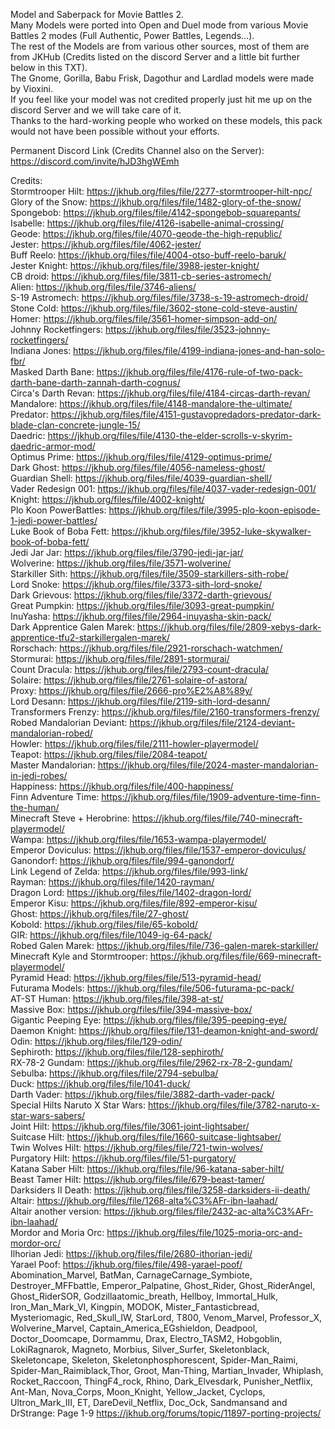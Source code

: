 Model and Saberpack for Movie Battles 2.<br />
Many Models were ported into Open and Duel mode from various Movie Battles 2 modes (Full Authentic, Power Battles, Legends...).<br />
The rest of the Models are from various other sources, most of them are from JKHub (Credits listed on the discord Server and a little bit further below in this TXT).<br /> 
The Gnome, Gorilla, Babu Frisk, Dagothur and Lardlad models were made by Vioxini.<br /> 
If you feel like your model was not credited properly just hit me up on the discord Server and we will take care of it.<br />
Thanks to the hard-working people who worked on these models, this pack would not have been possible without your efforts.

Permanent Discord Link (Credits Channel also on the Server): https://discord.com/invite/hJD3hgWEmh

Credits:<br />
Stormtrooper Hilt: https://jkhub.org/files/file/2277-stormtrooper-hilt-npc/<br />
Glory of the Snow: https://jkhub.org/files/file/1482-glory-of-the-snow/<br />
Spongebob: https://jkhub.org/files/file/4142-spongebob-squarepants/<br />
Isabelle: https://jkhub.org/files/file/4126-isabelle-animal-crossing/<br />
Geode: https://jkhub.org/files/file/4070-geode-the-high-republic/<br />
Jester: https://jkhub.org/files/file/4062-jester/<br />
Buff Reelo: https://jkhub.org/files/file/4004-otso-buff-reelo-baruk/<br />
Jester Knight: https://jkhub.org/files/file/3988-jester-knight/<br />
CB droid: https://jkhub.org/files/file/3811-cb-series-astromech/<br />
Alien: https://jkhub.org/files/file/3746-aliens/<br />
S-19 Astromech: https://jkhub.org/files/file/3738-s-19-astromech-droid/<br />
Stone Cold: https://jkhub.org/files/file/3602-stone-cold-steve-austin/<br />
Homer: https://jkhub.org/files/file/3561-homer-simpson-add-on/<br />
Johnny Rocketfingers: https://jkhub.org/files/file/3523-johnny-rocketfingers/<br />
Indiana Jones: https://jkhub.org/files/file/4199-indiana-jones-and-han-solo-fbr/<br />
Masked Darth Bane: https://jkhub.org/files/file/4176-rule-of-two-pack-darth-bane-darth-zannah-darth-cognus/<br />
Circa's Darth Revan: https://jkhub.org/files/file/4184-circas-darth-revan/<br />
Mandalore: https://jkhub.org/files/file/4148-mandalore-the-ultimate/<br />
Predator: https://jkhub.org/files/file/4151-gustavopredadors-predator-dark-blade-clan-concrete-jungle-15/<br />
Daedric: https://jkhub.org/files/file/4130-the-elder-scrolls-v-skyrim-daedric-armor-mod/<br />
Optimus Prime: https://jkhub.org/files/file/4129-optimus-prime/<br />
Dark Ghost: https://jkhub.org/files/file/4056-nameless-ghost/<br />
Guardian Shell: https://jkhub.org/files/file/4039-guardian-shell/<br />
Vader Redesign 001: https://jkhub.org/files/file/4037-vader-redesign-001/<br />
Knight: https://jkhub.org/files/file/4002-knight/<br />
Plo Koon PowerBattles: https://jkhub.org/files/file/3995-plo-koon-episode-1-jedi-power-battles/<br />
Luke Book of Boba Fett: https://jkhub.org/files/file/3952-luke-skywalker-book-of-boba-fett/<br />
Jedi Jar Jar: https://jkhub.org/files/file/3790-jedi-jar-jar/<br />
Wolverine: https://jkhub.org/files/file/3571-wolverine/<br />
Starkiller Sith: https://jkhub.org/files/file/3509-starkillers-sith-robe/<br />
Lord Snoke: https://jkhub.org/files/file/3373-sith-lord-snoke/<br />
Dark Grievous: https://jkhub.org/files/file/3372-darth-grievous/<br />
Great Pumpkin: https://jkhub.org/files/file/3093-great-pumpkin/<br />
InuYasha: https://jkhub.org/files/file/2964-inuyasha-skin-pack/<br />
Dark Apprentice Galen Marek: https://jkhub.org/files/file/2809-xebys-dark-apprentice-tfu2-starkillergalen-marek/<br />
Rorschach: https://jkhub.org/files/file/2921-rorschach-watchmen/<br />
Stormurai: https://jkhub.org/files/file/2891-stormurai/<br />
Count Dracula: https://jkhub.org/files/file/2793-count-dracula/<br />
Solaire: https://jkhub.org/files/file/2761-solaire-of-astora/<br />
Proxy: https://jkhub.org/files/file/2666-pro%E2%A8%89y/<br />
Lord Desann: https://jkhub.org/files/file/2119-sith-lord-desann/<br />
Transformers Frenzy: https://jkhub.org/files/file/2160-transformers-frenzy/<br />
Robed Mandalorian Deviant: https://jkhub.org/files/file/2124-deviant-mandalorian-robed/<br />
Howler: https://jkhub.org/files/file/2111-howler-playermodel/<br />
Teapot: https://jkhub.org/files/file/2084-teapot/<br />
Master Mandalorian: https://jkhub.org/files/file/2024-master-mandalorian-in-jedi-robes/<br />
Happiness: https://jkhub.org/files/file/400-happiness/<br />
Finn Adventure Time: https://jkhub.org/files/file/1909-adventure-time-finn-the-human/<br />
Minecraft Steve + Herobrine: https://jkhub.org/files/file/740-minecraft-playermodel/<br />
Wampa: https://jkhub.org/files/file/1653-wampa-playermodel/<br />
Emperor Doviculus: https://jkhub.org/files/file/1537-emperor-doviculus/<br />
Ganondorf: https://jkhub.org/files/file/994-ganondorf/<br />
Link Legend of Zelda: https://jkhub.org/files/file/993-link/<br />
Rayman: https://jkhub.org/files/file/1420-rayman/<br />
Dragon Lord: https://jkhub.org/files/file/1402-dragon-lord/<br />
Emperor Kisu: https://jkhub.org/files/file/892-emperor-kisu/<br />
Ghost: https://jkhub.org/files/file/27-ghost/<br />
Kobold: https://jkhub.org/files/file/65-kobold/<br />
GIR: https://jkhub.org/files/file/1049-ig-64-pack/<br />
Robed Galen Marek: https://jkhub.org/files/file/736-galen-marek-starkiller/<br />
Minecraft Kyle and Stormtrooper: https://jkhub.org/files/file/669-minecraft-playermodel/<br />
Pyramid Head: https://jkhub.org/files/file/513-pyramid-head/<br />
Futurama Models: https://jkhub.org/files/file/506-futurama-pc-pack/<br />
AT-ST Human: https://jkhub.org/files/file/398-at-st/<br />
Massive Box: https://jkhub.org/files/file/394-massive-box/<br />
Gigantic Peeping Eye: https://jkhub.org/files/file/395-peeping-eye/<br />
Daemon Knight: https://jkhub.org/files/file/131-deamon-knight-and-sword/<br />
Odin: https://jkhub.org/files/file/129-odin/<br />
Sephiroth: https://jkhub.org/files/file/128-sephiroth/<br />
RX-78-2 Gundam: https://jkhub.org/files/file/2962-rx-78-2-gundam/<br />
Sebulba: https://jkhub.org/files/file/2794-sebulba/<br />
Duck: https://jkhub.org/files/file/1041-duck/<br />
Darth Vader: https://jkhub.org/files/file/3882-darth-vader-pack/<br />
Special Hilts Naruto X Star Wars: https://jkhub.org/files/file/3782-naruto-x-star-wars-sabers/<br />
Joint Hilt: https://jkhub.org/files/file/3061-joint-lightsaber/<br />
Suitcase Hilt: https://jkhub.org/files/file/1660-suitcase-lightsaber/<br />
Twin Wolves Hilt: https://jkhub.org/files/file/721-twin-wolves/<br />
Purgatory Hilt: https://jkhub.org/files/file/51-purgatory/<br />
Katana Saber Hilt: https://jkhub.org/files/file/96-katana-saber-hilt/<br />
Beast Tamer Hilt: https://jkhub.org/files/file/679-beast-tamer/<br />
Darksiders II Death: https://jkhub.org/files/file/3258-darksiders-ii-death/<br />
Altair: https://jkhub.org/files/file/1268-alta%C3%AFr-ibn-laahad/<br />
Altair another version: https://jkhub.org/files/file/2432-ac-alta%C3%AFr-ibn-laahad/<br />
Mordor and Moria Orc: https://jkhub.org/files/file/1025-moria-orc-and-mordor-orc/<br />
Ilhorian Jedi: https://jkhub.org/files/file/2680-ithorian-jedi/<br />
Yarael Poof: https://jkhub.org/files/file/498-yarael-poof/<br />
Abomination_Marvel, BatMan, CarnageCarnage_Symbiote, Destroyer_MFFbattle, Emperor_Palpatine, Ghost_Rider, Ghost_RiderAngel, Ghost_RiderSOR, Godzillaatomic_breath, Hellboy, Immortal_Hulk, Iron_Man_Mark_VI, Kingpin, MODOK, Mister_Fantasticbread, Mysteriomagic, Red_Skull_IW, StarLord, T800, Venom_Marvel, Professor_X, Wolverine_Marvel, Captain_America_EGshieldon, Deadpool, Doctor_Doomcape, Dormammu, Drax, Electro_TASM2, Hobgoblin, LokiRagnarok, Magneto, Morbius, Silver_Surfer, Skeletonblack, Skeletoncape, Skeleton, Skeletonphosphorescent, Spider-Man_Raimi, Spider-Man_Raimiblack,Thor, Groot, Man-Thing, Martian_Invader, Whiplash, Rocket_Raccoon, ThingF4_rock, Rhino, Dark_Elvesdark, Punisher_Netflix, Ant-Man, Nova_Corps, Moon_Knight, Yellow_Jacket, Cyclops, Ultron_Mark_III, ET, DareDevil_Netflix, Doc_Ock, Sandmansand and DrStrange: Page 1-9 https://jkhub.org/forums/topic/11897-porting-projects/
